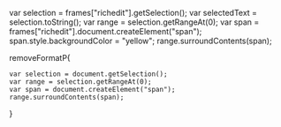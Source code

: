 

var selection = frames["richedit"].getSelection();
var selectedText = selection.toString();
var range = selection.getRangeAt(0);
var span = frames["richedit"].document.createElement("span");
span.style.backgroundColor = "yellow";
range.surroundContents(span);

removeFormatP{

	var selection = document.getSelection();
	var range = selection.getRangeAt(0);
	var span = document.createElement("span");
	range.surroundContents(span);
}





